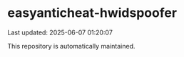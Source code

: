 # easyanticheat-hwidspoofer

Last updated: 2025-06-07 01:20:07

This repository is automatically maintained.

